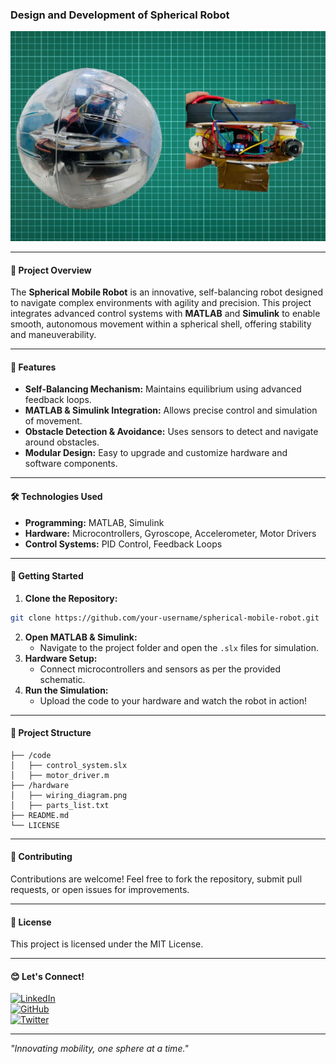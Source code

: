 ### Design and Development of Spherical Robot

![Robot Image](SPR_IRL.jpg)

---

#### 🤖 **Project Overview**
The **Spherical Mobile Robot** is an innovative, self-balancing robot designed to navigate complex environments with agility and precision. This project integrates advanced control systems with **MATLAB** and **Simulink** to enable smooth, autonomous movement within a spherical shell, offering stability and maneuverability.

---

#### 🔧 **Features**
- **Self-Balancing Mechanism:** Maintains equilibrium using advanced feedback loops.
- **MATLAB & Simulink Integration:** Allows precise control and simulation of movement.
- **Obstacle Detection & Avoidance:** Uses sensors to detect and navigate around obstacles.
- **Modular Design:** Easy to upgrade and customize hardware and software components.

---

#### 🛠 **Technologies Used**
- **Programming:** MATLAB, Simulink
- **Hardware:** Microcontrollers, Gyroscope, Accelerometer, Motor Drivers
- **Control Systems:** PID Control, Feedback Loops

---

#### 🚀 **Getting Started**
1. **Clone the Repository:**
```bash
git clone https://github.com/your-username/spherical-mobile-robot.git
```
2. **Open MATLAB & Simulink:**
   - Navigate to the project folder and open the `.slx` files for simulation.
3. **Hardware Setup:**
   - Connect microcontrollers and sensors as per the provided schematic.
4. **Run the Simulation:**
   - Upload the code to your hardware and watch the robot in action!

---

#### 📁 **Project Structure**
```
├── /code
│   ├── control_system.slx
│   ├── motor_driver.m
├── /hardware
│   ├── wiring_diagram.png
│   ├── parts_list.txt
├── README.md
└── LICENSE
```

---

#### 📝 **Contributing**
Contributions are welcome! Feel free to fork the repository, submit pull requests, or open issues for improvements.

---

#### 📄 **License**
This project is licensed under the MIT License.

---

#### 😊 **Let's Connect!**
[![LinkedIn](https://img.shields.io/badge/LinkedIn-blue?style=for-the-badge&logo=linkedin)](https://www.linkedin.com)  
[![GitHub](https://img.shields.io/badge/GitHub-black?style=for-the-badge&logo=github)](https://github.com)  
[![Twitter](https://img.shields.io/badge/Twitter-1DA1F2?style=for-the-badge&logo=twitter&logoColor=white)](https://twitter.com)

---

_"Innovating mobility, one sphere at a time."_

